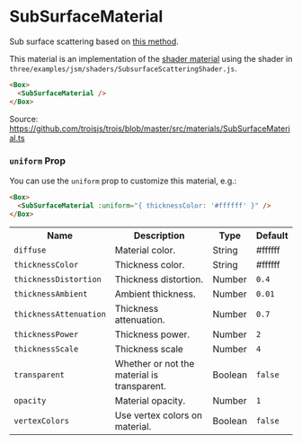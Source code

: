 # SubSurfaceMaterial 

Sub surface scattering based on [this method](https://colinbarrebrisebois.com/2011/03/07/gdc-2011-approximating-translucency-for-a-fast-cheap-and-convincing-subsurface-scattering-look/).

This material is an implementation of the [shader material](./shader-material) using the shader in `three/examples/jsm/shaders/SubsurfaceScatteringShader.js`.

```html
<Box>
  <SubSurfaceMaterial />
</Box>
```

Source: https://github.com/troisjs/trois/blob/master/src/materials/SubSurfaceMaterial.ts

### `uniform` Prop

You can use the `uniform` prop to customize this material, e.g.:

```html
<Box>
  <SubSurfaceMaterial :uniform="{ thicknessColor: '#ffffff' }" />
</Box>
```

<table>
<tbody>
  <tr>
    <th>Name</th>
    <th>Description</th>
    <th>Type</th>
    <th>Default</th>
  </tr>
  <tr><td><code>diffuse</code></td><td>Material color.</td><td>String</td><td>#ffffff</td></tr>
  <tr><td><code>thicknessColor</code></td><td>Thickness color.</td><td>String</td><td>#ffffff</td></tr>
  <tr><td><code>thicknessDistortion</code></td><td>Thickness distortion.</td><td>Number</td><td><code>0.4</code></td></tr>
  <tr><td><code>thicknessAmbient</code></td><td>Ambient thickness.</td><td>Number</td><td><code>0.01</code></td></tr>
  <tr><td><code>thicknessAttenuation</code></td><td>Thickness attenuation.</td><td>Number</td><td><code>0.7</code></td></tr>
  <tr><td><code>thicknessPower</code></td><td>Thickness power.</td><td>Number</td><td><code>2</code></td></tr>
  <tr><td><code>thicknessScale</code></td><td>Thickness scale</td><td>Number</td><td><code>4</code></td></tr>
  <tr><td><code>transparent</code></td><td>Whether or not the material is transparent.</td><td>Boolean</td><td><code>false</code></td></tr>
  <tr><td><code>opacity</code></td><td>Material opacity.</td><td>Number</td><td><code>1</code></td></tr>
  <tr><td><code>vertexColors</code></td><td>Use vertex colors on material.</td><td>Boolean</td><td><code>false</code></td></tr>
</tbody>
</table>
